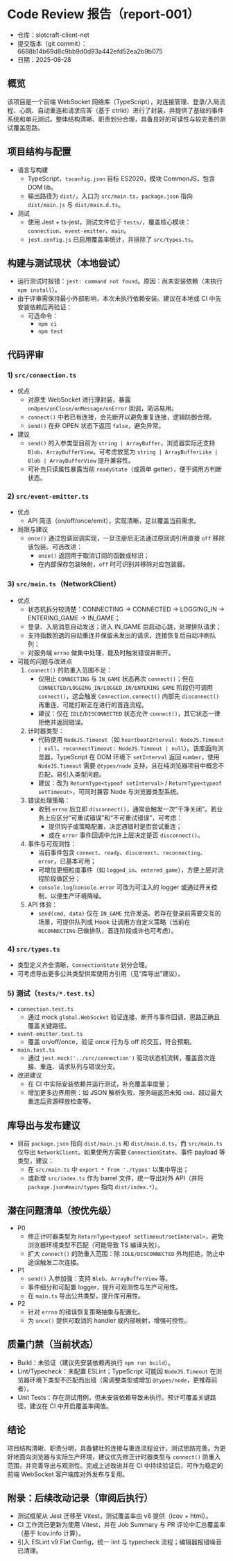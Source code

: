 # Code Review 报告（report-001）

- 仓库：slotcraft-client-net
- 提交版本（git commit）：6688b14b69d8c9bb9d0d93a442efd52ea2b9b075
- 日期：2025-08-28

## 概览

该项目是一个前端 WebSocket 网络库（TypeScript），对连接管理、登录/入局流程、心跳、自动重连和请求应答（基于 ctrlid）进行了封装，并提供了基础的事件系统和单元测试。整体结构清晰、职责划分合理，具备良好的可读性与较完善的测试覆盖思路。

## 项目结构与配置

- 语言与构建
  - TypeScript，`tsconfig.json` 目标 ES2020，模块 CommonJS，包含 DOM lib。
  - 输出路径为 `dist/`，入口为 `src/main.ts`，`package.json` 指向 `dist/main.js` 与 `dist/main.d.ts`。
- 测试
  - 使用 Jest + ts-jest，测试文件位于 `tests/`，覆盖核心模块：`connection`、`event-emitter`、`main`。
  - `jest.config.js` 已启用覆盖率统计，并排除了 `src/types.ts`。

## 构建与测试现状（本地尝试）

- 运行测试时报错：`jest: command not found`。原因：尚未安装依赖（未执行 `npm install`）。
- 由于评审需保持最小外部影响，本次未执行依赖安装。建议在本地或 CI 中先安装依赖后再验证：
  - 可选命令：
    - `npm ci`
    - `npm test`

## 代码评审

### 1) `src/connection.ts`

- 优点
  - 对原生 WebSocket 进行薄封装，暴露 `onOpen/onClose/onMessage/onError` 回调，简洁易用。
  - `connect()` 中若已有连接，会先断开以避免重复连接，逻辑防御合理。
  - `send()` 在非 OPEN 状态下返回 `false`，避免异常。
- 建议
  - `send()` 的入参类型目前为 `string | ArrayBuffer`，浏览器实际还支持 `Blob`、`ArrayBufferView`。可考虑放宽为 `string | ArrayBufferLike | Blob | ArrayBufferView` 提升兼容性。
  - 可补充只读属性暴露当前 `readyState`（或简单 getter），便于调用方判断状态。

### 2) `src/event-emitter.ts`

- 优点
  - API 简洁（on/off/once/emit），实现清晰，足以覆盖当前需求。
- 局限与建议
  - `once()` 通过包装回调实现，一旦注册后无法通过原回调引用直接 `off` 移除该包装。可选改进：
    - `once()` 返回用于取消订阅的函数或标识；
    - 在内部保存包装映射，`off` 时可识别并移除对应包装器。

### 3) `src/main.ts`（NetworkClient）

- 优点
  - 状态机拆分较清楚：CONNECTING → CONNECTED → LOGGING_IN → ENTERING_GAME → IN_GAME；
  - 登录、入局消息自动发送；进入 IN_GAME 后启动心跳，处理排队请求；
  - 支持指数回退的自动重连并保留未发出的请求，连接恢复后自动冲刷队列；
  - 对服务端 `errno` 做集中处理，能及时触发错误并断开。
- 可能的问题与改进点
  1.  `connect()` 的防重入范围不足：
      - 仅阻止 `CONNECTING` 与 `IN_GAME` 状态再次 `connect()`；但在 `CONNECTED/LOGGING_IN/LOGGED_IN/ENTERING_GAME` 阶段仍可调用 `connect()`，这会触发 `Connection.connect()` 内部先 `disconnect()` 再重连，可能打断正在进行的首连流程。
      - 建议：仅在 `IDLE`/`DISCONNECTED` 状态允许 `connect()`，其它状态一律拒绝并返回错误。
  2.  计时器类型：
      - 代码使用 `NodeJS.Timeout`（如 `heartbeatInterval: NodeJS.Timeout | null`、`reconnectTimeout: NodeJS.Timeout | null`）。该库面向浏览器，TypeScript 在 DOM 环境下 `setInterval` 返回 `number`，使用 `NodeJS.Timeout` 需要 `@types/node` 支持，且在纯浏览器项目中概念不匹配，易引入类型问题。
      - 建议：改为 `ReturnType<typeof setInterval>` / `ReturnType<typeof setTimeout>`，可同时兼容 Node 与浏览器类型系统。
  3.  错误处理策略：
      - 收到 `errno` 后立即 `disconnect()`，通常会触发一次“干净关闭”。若业务上应区分“可重试错误”和“不可重试错误”，可考虑：
        - 提供钩子或策略配置，决定遇错时是否尝试重连；
        - 或在 `error` 事件回调中允许上层决定是否 `disconnect()`。
  4.  事件与可观测性：
      - 当前事件包含 `connect`、`ready`、`disconnect`、`reconnecting`、`error`，已基本可用；
      - 可增加更细粒度事件（如 `logged_in`、`entered_game`），方便上层对流程阶段做区分；
      - `console.log`/`console.error` 可改为可注入的 logger 或通过开关控制，以便生产环境降噪。
  5.  API 体验：
      - `send(cmd, data)` 仅在 `IN_GAME` 允许发送。若存在登录前需要交互的场景，可提供队列或 Hook 让调用方自定义策略（当前在 `RECONNECTING` 已做排队，首连阶段或许也可考虑）。

### 4) `src/types.ts`

- 类型定义齐全清晰，`ConnectionState` 划分合理。
- 可考虑导出更多公共类型供库使用方引用（见“库导出”建议）。

### 5) 测试（`tests/*.test.ts`）

- `connection.test.ts`
  - 通过 mock `global.WebSocket` 验证连接、断开与事件回调，思路正确且覆盖关键路径。
- `event-emitter.test.ts`
  - 覆盖 on/off/once，验证 once 行为与 off 的交互，符合预期。
- `main.test.ts`
  - 通过 `jest.mock('../src/connection')` 驱动状态机流转，覆盖首次连接、重连、请求队列与错误分支。
- 改进建议
  - 在 CI 中实际安装依赖并运行测试，补充覆盖率度量；
  - 增加更多边界用例：如 JSON 解析失败、服务端返回未知 `cmd`、超过最大重连后资源释放检查等。

## 库导出与发布建议

- 目前 `package.json` 指向 `dist/main.js` 和 `dist/main.d.ts`，而 `src/main.ts` 仅导出 `NetworkClient`。如果使用方需要 `ConnectionState`、事件 payload 等类型，建议：
  - 在 `src/main.ts` 中 `export * from './types'` 以集中导出；
  - 或新增 `src/index.ts` 作为 barrel 文件，统一导出对外 API（并将 `package.json#main/types` 指向 `dist/index.*`）。

## 潜在问题清单（按优先级）

- P0
  - 修正计时器类型为 `ReturnType<typeof setTimeout/setInterval>`，避免浏览器环境类型不匹配（可能导致 TS 编译失败）。
  - 扩大 `connect()` 的防重入范围：除 `IDLE/DISCONNECTED` 外均拒绝，防止中途误触发二次连接。
- P1
  - `send()` 入参加强：支持 `Blob`、`ArrayBufferView` 等。
  - 事件细分和可配置 logger，提升可观测性与生产可用性。
  - 在 `main.ts` 导出公共类型，提升库可用性。
- P2
  - 针对 `errno` 的错误恢复策略抽象与配置化。
  - 为 `once()` 提供可取消的 handler 或内部映射，增强可控性。

## 质量门禁（当前状态）

- Build：未验证（建议先安装依赖再执行 `npm run build`）。
- Lint/Typecheck：未配置 ESLint；TypeScript 可能因 `NodeJS.Timeout` 在浏览器环境下类型不匹配而出错（需调整类型或增加 `@types/node`，更推荐前者）。
- Unit Tests：存在测试用例，但未安装依赖导致未执行。预计可覆盖关键路径，建议在 CI 中开启覆盖率阈值。

## 结论

项目结构清晰、职责分明，具备健壮的连接与重连流程设计，测试思路完善。为更好地面向浏览器与实际生产环境，建议优先修正计时器类型与 `connect()` 防重入范围，并完善导出与观测性。完成上述改进并在 CI 中持续验证后，可作为稳定的前端 WebSocket 客户端库对外发布与复用。

## 附录：后续改动记录（审阅后执行）

- 测试框架从 Jest 迁移至 Vitest，测试覆盖率由 v8 提供（lcov + html）。
- CI 工作流已更新为使用 Vitest，并在 Job Summary 与 PR 评论中汇总覆盖率（基于 lcov.info 计算）。
- 引入 ESLint v9 Flat Config，统一 lint 与 typecheck 流程；编辑器报错噪音已清理。
